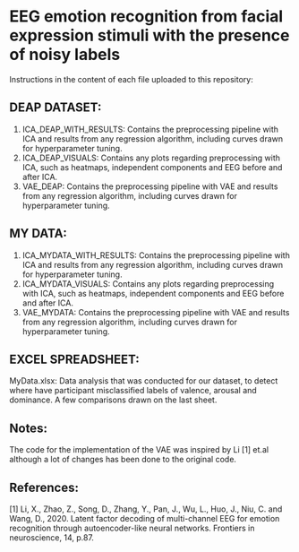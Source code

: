 # EEG emotion recognition from facial expression stimuli with the presence of noisy labels

Instructions in the content of each file uploaded to this repository:

## DEAP DATASET:

1) ICA_DEAP_WITH_RESULTS: Contains the preprocessing pipeline with ICA and results from any regression algorithm, including curves drawn for hyperparameter tuning.
2) ICA_DEAP_VISUALS: Contains any plots regarding preprocessing with ICA, such as heatmaps, independent components and EEG before and after ICA.
3) VAE_DEAP: Contains the preprocessing pipeline with VAE and results from any regression algorithm, including curves drawn for hyperparameter tuning.

## MY DATA:

1) ICA_MYDATA_WITH_RESULTS: Contains the preprocessing pipeline with ICA and results from any regression algorithm, including curves drawn for hyperparameter tuning.
2) ICA_MYDATA_VISUALS: Contains any plots regarding preprocessing with ICA, such as heatmaps, independent components and EEG before and after ICA.
3) VAE_MYDATA: Contains the preprocessing pipeline with VAE and results from any regression algorithm, including curves drawn for hyperparameter tuning.


## EXCEL SPREADSHEET:
MyData.xlsx: Data analysis that was conducted for our dataset, to detect where have participant misclassified labels of valence, arousal and dominance. A few comparisons drawn on the last sheet.

## Notes:
The code for the implementation of the VAE was inspired by Li [1] et.al although a lot of changes has been done to the original code.


## References:

[1] Li, X., Zhao, Z., Song, D., Zhang, Y., Pan, J., Wu, L., Huo, J., Niu, C. and Wang, D., 2020. Latent factor decoding of multi-channel EEG for emotion recognition through autoencoder-like neural networks. Frontiers in neuroscience, 14, p.87.
